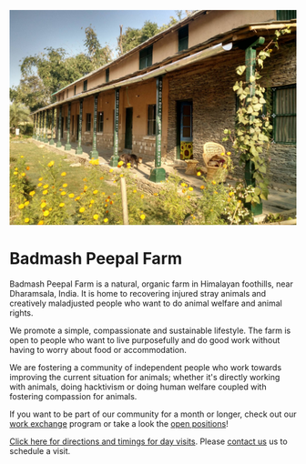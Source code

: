 <!--
Title: Badmash Peepal Farm
-->
![Farm Image](/images/header-bp.jpg)

Badmash Peepal Farm
==========

Badmash Peepal Farm is a natural, organic farm in Himalayan foothills, near Dharamsala, India. It is home to recovering injured stray animals and creatively maladjusted people who want to do animal welfare and animal rights. 

We promote a simple, compassionate and sustainable lifestyle. The farm is open to people who want to live purposefully and do good work without having to worry about food or accommodation. 

We are fostering a community of independent people who work towards improving the current situation for animals; whether it's directly working with animals, doing hacktivism or doing human welfare coupled with fostering compassion for animals. 

If you want to be part of our community for a month or longer, check out our [work exchange](/?p=workexchange) program or take a look the [open positions](/?p=positions)! 

[Click here for directions and timings for day visits](?p=directions#day). Please [contact us](/?p=contact) us to schedule a visit.
<!--
## Learn more

* [Check the pictures of life on the farm](https://www.facebook.com/groups/badmashpeepal/photos/ "Facebook group photos")
* [Read a review of the farm](https://180daysofindia.wordpress.com/2015/09/22/badmash-peepal-farm/)
-->
